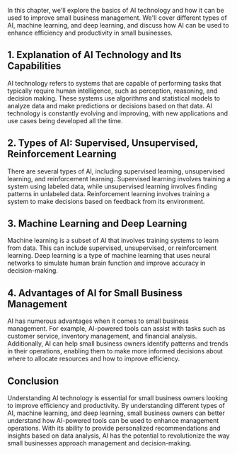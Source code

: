 
In this chapter, we'll explore the basics of AI technology and how it can be used to improve small business management. We'll cover different types of AI, machine learning, and deep learning, and discuss how AI can be used to enhance efficiency and productivity in small businesses.

## 1. Explanation of AI Technology and Its Capabilities

AI technology refers to systems that are capable of performing tasks that typically require human intelligence, such as perception, reasoning, and decision making. These systems use algorithms and statistical models to analyze data and make predictions or decisions based on that data. AI technology is constantly evolving and improving, with new applications and use cases being developed all the time.

## 2. Types of AI: Supervised, Unsupervised, Reinforcement Learning

There are several types of AI, including supervised learning, unsupervised learning, and reinforcement learning. Supervised learning involves training a system using labeled data, while unsupervised learning involves finding patterns in unlabeled data. Reinforcement learning involves training a system to make decisions based on feedback from its environment.

## 3. Machine Learning and Deep Learning

Machine learning is a subset of AI that involves training systems to learn from data. This can include supervised, unsupervised, or reinforcement learning. Deep learning is a type of machine learning that uses neural networks to simulate human brain function and improve accuracy in decision-making.

## 4. Advantages of AI for Small Business Management

AI has numerous advantages when it comes to small business management. For example, AI-powered tools can assist with tasks such as customer service, inventory management, and financial analysis. Additionally, AI can help small business owners identify patterns and trends in their operations, enabling them to make more informed decisions about where to allocate resources and how to improve efficiency.

Conclusion
----------

Understanding AI technology is essential for small business owners looking to improve efficiency and productivity. By understanding different types of AI, machine learning, and deep learning, small business owners can better understand how AI-powered tools can be used to enhance management operations. With its ability to provide personalized recommendations and insights based on data analysis, AI has the potential to revolutionize the way small businesses approach management and decision-making.

